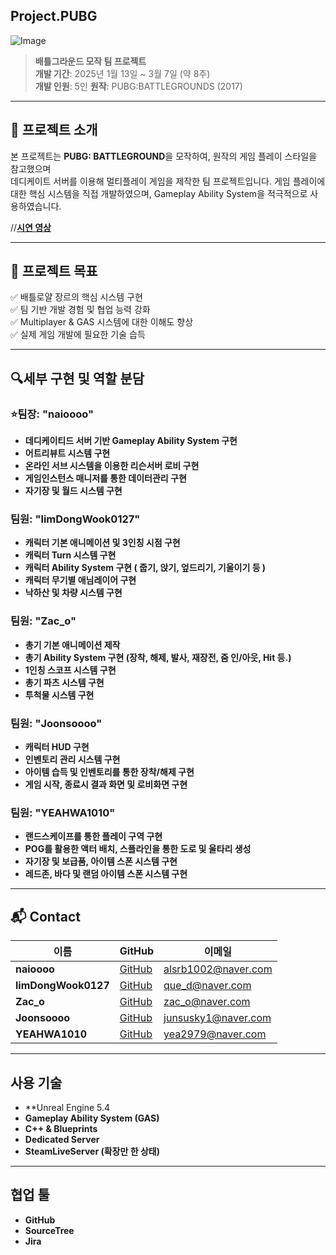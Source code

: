 ## Project.PUBG
![Image](https://github.com/user-attachments/assets/a40a8ce6-2a34-4da2-bd06-47142abb84b3)

> **배틀그라운드 모작 팀 프로젝트**  
> **개발 기간**: 2025년 1월 13일 ~ 3월 7일 (약 8주)  
> **개발 인원**: 5인
> **원작**: PUBG:BATTLEGROUNDS (2017)  

---

## 📝 프로젝트 소개

본 프로젝트는 **PUBG: BATTLEGROUND**을 모작하여, 원작의 게임 플레이 스타일을 참고했으며  
데디케이트 서버를 이용해 멀티플레이 게임을 제작한 팀 프로젝트입니다.
게임 플레이에 대한 핵심 시스템을 직접 개발하였으며, Gameplay Ability System을 적극적으로 사용하였습니다.

//**[시연 영상](https://www.youtube.com/watch?v=cM5-BEW8Hvc)**

---

## 🚀 프로젝트 목표

✅ 배틀로얄 장르의 핵심 시스템 구현  
✅ 팀 기반 개발 경험 및 협업 능력 강화  
✅ Multiplayer & GAS 시스템에 대한 이해도 향상  
✅ 실제 게임 개발에 필요한 기술 습득

---

## 🔍세부 구현 및 역할 분담

### ⭐팀장: "naioooo"
- **데디케이티드 서버 기반 Gameplay Ability System 구현**
- **어트리뷰트 시스템 구현**
- **온라인 서브 시스템을 이용한 리슨서버 로비 구현**
- **게임인스턴스 매니저를 통한 데이터관리 구현**
- **자기장 및 월드 시스템 구현**

###  팀원: "limDongWook0127"
- **캐릭터 기본 애니메이션 및 3인칭 시점 구현**
- **캐릭터 Turn 시스템 구현**
- **캐릭터 Ability System 구현 ( 줍기, 앉기, 엎드리기, 기울이기 등 )**
- **캐릭터 무기별 애님레이어 구현**
- **낙하산 및 차량 시스템 구현**

### 팀원: "Zac_o"
- **총기 기본 애니메이션 제작**
- **총기 Ability System 구현 (장착, 해제, 발사, 재장전, 줌 인/아웃, Hit 등.)**
- **1인칭 스코프 시스템 구현**
- **총기 파츠 시스템 구현**
- **투척물 시스템 구현**

### 팀원: "Joonsoooo"
- **캐릭터 HUD 구현**
- **인벤토리 관리 시스템 구현**
- **아이템 습득 및 인벤토리를 통한 장착/해제 구현**
- **게임 시작, 종료시 결과 화면 및 로비화면 구현**

### 팀원: "YEAHWA1010"
- **랜드스케이프를 통한 플레이 구역 구현**
- **POG를 활용한 액터 배치, 스플라인을 통한 도로 및 울타리 생성**
- **자기장 및 보급품, 아이템 스폰 시스템 구현**
- **레드존, 바다 및 랜덤 아이템 스폰 시스템 구현**
---

## 📬 Contact

| 이름 | GitHub | 이메일 |
|------|--------|--------|
| **naioooo** | [GitHub](https://github.com/naioooo) | alsrb1002@naver.com |
| **limDongWook0127** | [GitHub](https://github.com/limDongWook0127) | que_d@naver.com |
| **Zac_o** | [GitHub](https://github.com/ParkJaeYuns) | zac_o@naver.com |
| **Joonsoooo** | [GitHub](https://github.com/Joonsoooo) | junsusky1@naver.com |
| **YEAHWA1010** | [GitHub](https://github.com/YEAHWA1010) | yea2979@naver.com |

---


## 사용 기술
- **Unreal Engine 5.4
- **Gameplay Ability System (GAS)**
- **C++ & Blueprints**
- **Dedicated Server**
- **SteamLiveServer (확장만 한 상태)**

---

## 협업 툴
- **GitHub**
- **SourceTree**
- **Jira**

